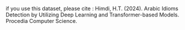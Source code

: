 if you use this dataset, please cite : Himdi, H.T. (2024). Arabic Idioms Detection by Utilizing Deep Learning and Transformer-based Models. Procedia Computer Science.
